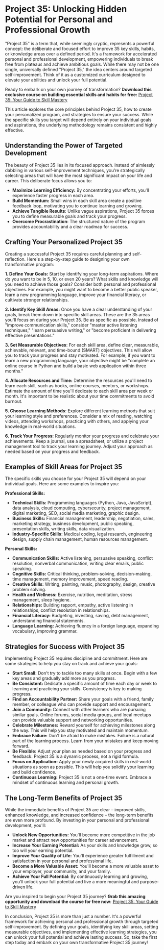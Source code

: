 # Project 35: Unlocking Hidden Potential for Personal and Professional Growth

"Project 35" is a term that, while seemingly cryptic, represents a powerful concept: the deliberate and focused effort to improve 35 key skills, habits, or knowledge areas over a defined period. It's a framework for accelerated personal and professional development, empowering individuals to break free from plateaus and achieve ambitious goals. While there may not be one single, universally defined "Project 35," the idea centers around targeted self-improvement. Think of it as a customized curriculum designed to elevate your abilities and unlock your full potential.

Ready to embark on your own journey of transformation? **Download this exclusive course on building essential skills and habits for free:** [Project 35: Your Guide to Skill Mastery](https://udemywork.com/project-35)

This article explores the core principles behind Project 35, how to create your personalized program, and strategies to ensure your success. While the specific skills you target will depend entirely on your individual goals and aspirations, the underlying methodology remains consistent and highly effective.

## Understanding the Power of Targeted Development

The beauty of Project 35 lies in its focused approach. Instead of aimlessly dabbling in various self-improvement techniques, you're strategically selecting areas that will have the most significant impact on your life and career. This deliberate focus allows you to:

*   **Maximize Learning Efficiency:** By concentrating your efforts, you'll experience faster progress in each area.
*   **Build Momentum:** Small wins in each skill area create a positive feedback loop, motivating you to continue learning and growing.
*   **Achieve Tangible Results:** Unlike vague aspirations, Project 35 forces you to define measurable goals and track your progress.
*   **Overcome Procrastination:** The structured nature of the program provides accountability and a clear roadmap for success.

## Crafting Your Personalized Project 35

Creating a successful Project 35 requires careful planning and self-reflection. Here's a step-by-step guide to designing your own transformative program:

**1. Define Your Goals:** Start by identifying your long-term aspirations. Where do you want to be in 5, 10, or even 20 years? What skills and knowledge will you need to achieve those goals? Consider both personal and professional objectives. For example, you might want to become a better public speaker, learn a new programming language, improve your financial literacy, or cultivate stronger relationships.

**2. Identify Key Skill Areas:** Once you have a clear understanding of your goals, break them down into specific skill areas. These are the 35 areas you'll focus on during your Project 35. Be as specific as possible. Instead of "improve communication skills," consider "master active listening techniques," "learn persuasive writing," or "become proficient in delivering effective presentations."

**3. Set Measurable Objectives:** For each skill area, define clear, measurable, achievable, relevant, and time-bound (SMART) objectives. This will allow you to track your progress and stay motivated. For example, if you want to learn a new programming language, your objective might be "complete an online course in Python and build a basic web application within three months."

**4. Allocate Resources and Time:** Determine the resources you'll need to learn each skill, such as books, online courses, mentors, or workshops. Estimate the amount of time you'll dedicate to each skill area per week or month. It's important to be realistic about your time commitments to avoid burnout.

**5. Choose Learning Methods:** Explore different learning methods that suit your learning style and preferences. Consider a mix of reading, watching videos, attending workshops, practicing with others, and applying your knowledge in real-world situations.

**6. Track Your Progress:** Regularly monitor your progress and celebrate your achievements. Keep a journal, use a spreadsheet, or utilize a project management tool to track your learning journey. Adjust your approach as needed based on your progress and feedback.

## Examples of Skill Areas for Project 35

The specific skills you choose for your Project 35 will depend on your individual goals. Here are some examples to inspire you:

**Professional Skills:**

*   **Technical Skills:** Programming languages (Python, Java, JavaScript), data analysis, cloud computing, cybersecurity, project management, digital marketing, SEO, social media marketing, graphic design.
*   **Business Skills:** Financial management, leadership, negotiation, sales, marketing strategy, business development, public speaking, presentation skills, writing skills, data visualization.
*   **Industry-Specific Skills:** Medical coding, legal research, engineering design, supply chain management, human resources management.

**Personal Skills:**

*   **Communication Skills:** Active listening, persuasive speaking, conflict resolution, nonverbal communication, writing clear emails, public speaking.
*   **Cognitive Skills:** Critical thinking, problem-solving, decision-making, time management, memory improvement, speed reading.
*   **Creative Skills:** Writing, painting, music, photography, design, creative problem solving.
*   **Health and Wellness:** Exercise, nutrition, meditation, stress management, sleep hygiene.
*   **Relationships:** Building rapport, empathy, active listening in relationships, conflict resolution in relationships.
*   **Financial Literacy:** Budgeting, investing, saving, debt management, understanding financial statements.
*   **Language Learning:** Achieving fluency in a foreign language, expanding vocabulary, improving grammar.

## Strategies for Success with Project 35

Implementing Project 35 requires discipline and commitment. Here are some strategies to help you stay on track and achieve your goals:

*   **Start Small:** Don't try to tackle too many skills at once. Begin with a few key areas and gradually add more as you progress.
*   **Be Consistent:** Dedicate a specific amount of time each day or week to learning and practicing your skills. Consistency is key to making progress.
*   **Find an Accountability Partner:** Share your goals with a friend, family member, or colleague who can provide support and encouragement.
*   **Join a Community:** Connect with other learners who are pursuing similar goals. Online forums, social media groups, and local meetups can provide valuable support and networking opportunities.
*   **Celebrate Milestones:** Reward yourself for achieving milestones along the way. This will help you stay motivated and maintain momentum.
*   **Embrace Failure:** Don't be afraid to make mistakes. Failure is a natural part of the learning process. Learn from your mistakes and keep moving forward.
*   **Be Flexible:** Adjust your plan as needed based on your progress and feedback. Project 35 is a dynamic process, not a rigid formula.
*   **Focus on Application:** Apply your newly acquired skills in real-world situations as soon as possible. This will help you solidify your learning and build confidence.
*   **Continuous Learning:** Project 35 is not a one-time event. Embrace a mindset of continuous learning and personal growth.

## The Long-Term Benefits of Project 35

While the immediate benefits of Project 35 are clear – improved skills, enhanced knowledge, and increased confidence – the long-term benefits are even more profound. By investing in your personal and professional development, you'll:

*   **Unlock New Opportunities:** You'll become more competitive in the job market and attract new opportunities for career advancement.
*   **Increase Your Earning Potential:** As your skills and knowledge grow, so too will your earning potential.
*   **Improve Your Quality of Life:** You'll experience greater fulfillment and satisfaction in your personal and professional life.
*   **Become a More Valuable Asset:** You'll become a more valuable asset to your employer, your community, and your family.
*   **Achieve Your Full Potential:** By continuously learning and growing, you'll unlock your full potential and live a more meaningful and purpose-driven life.

Are you inspired to begin your Project 35 journey? **Grab this amazing opportunity and download the course for free now:** [Project 35: Your Guide to Skill Mastery](https://udemywork.com/project-35)

In conclusion, Project 35 is more than just a number. It's a powerful framework for achieving personal and professional growth through targeted self-improvement. By defining your goals, identifying key skill areas, setting measurable objectives, and implementing effective learning strategies, you can unlock your full potential and achieve lasting success. So, take the first step today and embark on your own transformative Project 35 journey!

